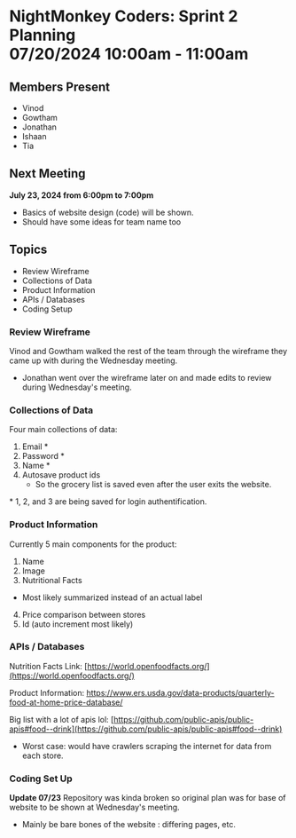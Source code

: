 # NightMonkey Coders: Sprint 2 Planning <br> 07/20/2024 10:00am - 11:00am

## Members Present
- Vinod
- Gowtham
- Jonathan
- Ishaan
- Tia

## Next Meeting
**July 23, 2024 from 6:00pm to 7:00pm**
- Basics of website design (code) will be shown.
- Should have some ideas for team name too 

## Topics
- Review Wireframe
- Collections of Data
- Product Information
- APIs / Databases
- Coding Setup

### Review Wireframe
Vinod and Gowtham walked the rest of the team through the wireframe they came up with during the Wednesday meeting.
- Jonathan went over the wireframe later on and made edits to review during Wednesday's meeting.

### Collections of Data
Four main collections of data:
1. Email *
2. Password *
3. Name *
4. Autosave product ids
    - So the grocery list is saved even after the user exits the website.

\* 1, 2, and 3 are being saved for login authentification.

### Product Information
Currently 5 main components for the product:
1. Name
2. Image
3. Nutritional Facts
- Most likely summarized instead of an actual label
4. Price comparison between stores
5. Id (auto increment most likely)

### APIs / Databases
Nutrition Facts Link: [https://world.openfoodfacts.org/](https://world.openfoodfacts.org/)

Product Information: [https://www.ers.usda.gov/data-products/quarterly-food-at-home-price-database/
](https://www.ers.usda.gov/data-products/quarterly-food-at-home-price-database/
)

Big list with a lot of apis lol: [https://github.com/public-apis/public-apis#food--drink](https://github.com/public-apis/public-apis#food--drink)

- Worst case: would have crawlers scraping the internet for data from each store.

### Coding Set Up
**Update 07/23** Repository was kinda broken so original plan was for base of website to be shown at Wednesday's meeting. 
- Mainly be bare bones of the website : differing pages, etc.
